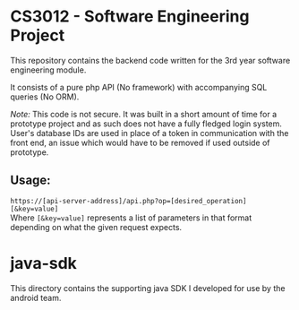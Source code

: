 # CS3012 - Software Engineering Project  
This repository contains the backend code written for the 3rd year software engineering module.    

It consists of a pure php API (No framework) with accompanying SQL queries (No ORM).    

*Note:* This code is not secure. It was built in a short amount of time for a prototype project and as such does not have a fully fledged login system. User's database IDs are used in place of a token in communication with the front end, an issue which would have to be removed if used outside of prototype.

## Usage:  
`https://[api-server-address]/api.php?op=[desired_operation][&key=value]`  
Where `[&key=value]` represents a list of parameters in that format depending on what the given request expects.

# java-sdk  
This directory contains the supporting java SDK I developed for use by the android team.
